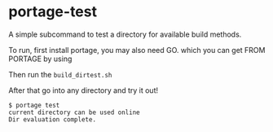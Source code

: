 # portage-test

A simple subcommand to test a directory for available build methods.

To run, first install portage, you may also need GO. which you can get FROM PORTAGE by using 

Then run the `build_dirtest.sh`

After that go into any directory and try it out!

```
$ portage test
current directory can be used online
Dir evaluation complete.
```

